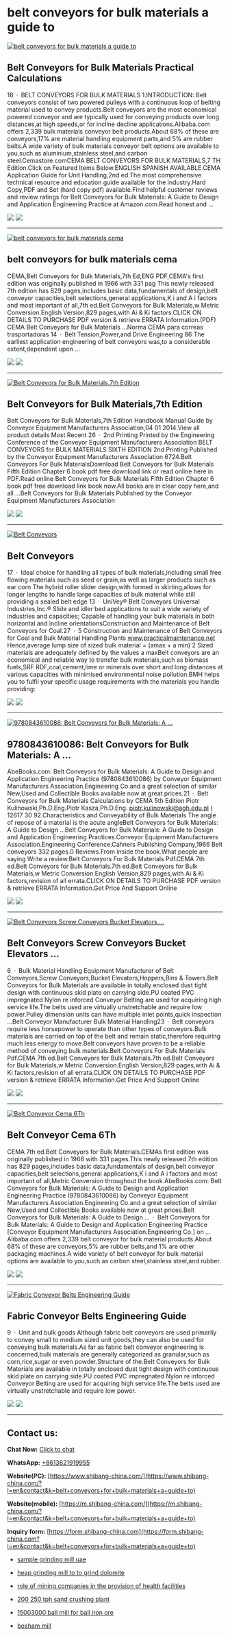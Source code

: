 # belt conveyors for bulk materials a guide to

<a href="https://swt.shibang-china.com/?l=en&img&k=belt+conveyors+for+bulk+materials+a+guide+to" target="_blank">![belt conveyors for bulk materials a guide to](http://static.shibang-china.com/all-800x300/419.jpg)</a>

## Belt Conveyors for Bulk Materials Practical Calculations
18&ensp;&#0183;&ensp;BELT CONVEYORS FOR BULK MATERIALS 1.INTRODUCTION: Belt conveyors consist of two powered pulleys with a continuous loop of belting material used to convey products.Belt conveyors are the most economical powered conveyor and are typically used for conveying products over long distances,at high speeds,or for incline decline applications.Alibaba.com offers 2,339 bulk materials conveyor belt products.About 68% of these are conveyors,17% are material handling equipment parts,and 5% are rubber belts.A wide variety of bulk materials conveyor belt options are available to you,such as aluminium,stainless steel,and carbon steel.Cemastore.comCEMA BELT CONVEYORS FOR BULK MATERIALS,7 TH Edition.Click on Featured Items Below.ENGLISH SPANISH AVAILABLE.CEMA Application Guide for Unit Handling,2nd ed.The most comprehensive technical resource and education guide available for the industry.Hard Copy,PDF and Set (hard copy pdf) available.Find helpful customer reviews and review ratings for Belt Conveyors for Bulk Materials: A Guide to Design and Application Engineering Practice at Amazon.com.Read honest and …


<a href="https://whatsapp.shibangsoft.com/WhatsApp.php" target="_blank" title="WhatsApp">![](http://static.shibang-china.com/icon/whatsapp.png)</a> <a href="https://swt.shibang-china.com/?l=en&icon&k=belt+conveyors+for+bulk+materials+a+guide+to" target="_blank">![](http://static.shibang-china.com/icon/chat-en.png)</a>

---

<a href="https://swt.shibang-china.com/?l=en&img&k=belt+conveyors+for+bulk+materials+a+guide+to" target="_blank">![belt conveyors for bulk materials cema](http://static.shibang-china.com/all-800x300/228.jpg)</a>

## belt conveyors for bulk materials cema
CEMA,Belt Conveyors for Bulk Materials,7th Ed,ENG PDF,CEMA's first edition was originally published in 1966 with 331 pag This newly released 7th edition has 829 pages,includes basic data,fundamentals of design,belt conveyor capacities,belt selections,general applications,K i and A i factors and most important of all,7th ed.Belt Conveyors for Bulk Materials,w Metric Conversion.English Version,829 pages,with Ai &amp; Ki factors.CLICK ON DETAILS TO PURCHASE PDF version &amp; retrieve ERRATA Information.(PDF) CEMA Belt Conveyors for Bulk Materials …Norma CEMA para correas trasportadoras 14&ensp;&#0183;&ensp;Belt Tension,Power,and Drive Engineering 86 The earliest application engineering of belt conveyors was,to a considerable extent,dependent upon …


<a href="https://whatsapp.shibangsoft.com/WhatsApp.php" target="_blank" title="WhatsApp">![](http://static.shibang-china.com/icon/whatsapp.png)</a> <a href="https://swt.shibang-china.com/?l=en&icon&k=belt+conveyors+for+bulk+materials+a+guide+to" target="_blank">![](http://static.shibang-china.com/icon/chat-en.png)</a>

---

<a href="https://swt.shibang-china.com/?l=en&img&k=belt+conveyors+for+bulk+materials+a+guide+to" target="_blank">![Belt Conveyors for Bulk Materials,7th Edition](http://static.shibang-china.com/all-800x300/334.jpg)</a>

## Belt Conveyors for Bulk Materials,7th Edition
Belt Conveyors for Bulk Materials,7th Edition Handbook Manual Guide by Conveyor Equipment Manufacturers Association,04 01 2014.View all product details Most Recent 26&ensp;&#0183;&ensp;2nd Printing Printed by the Engineering Conference of the Conveyor Equipment Manufacturers Association BELT CONVEYORS for BULK MATERIALS SIXTH EDITION 2nd Printing Published by the Conveyor Equipment Manufacturers Association 6724.Belt Conveyors For Bulk MaterialsDownload Belt Conveyors for Bulk Materials Fifth Edition Chapter 6 book pdf free download link or read online here in PDF.Read online Belt Conveyors for Bulk Materials Fifth Edition Chapter 6 book pdf free download link book now.All books are in clear copy here,and all …Belt Conveyors for Bulk Materials Published by the Conveyor Equipment Manufacturers Association


<a href="https://whatsapp.shibangsoft.com/WhatsApp.php" target="_blank" title="WhatsApp">![](http://static.shibang-china.com/icon/whatsapp.png)</a> <a href="https://swt.shibang-china.com/?l=en&icon&k=belt+conveyors+for+bulk+materials+a+guide+to" target="_blank">![](http://static.shibang-china.com/icon/chat-en.png)</a>

---

<a href="https://swt.shibang-china.com/?l=en&img&k=belt+conveyors+for+bulk+materials+a+guide+to" target="_blank">![Belt Conveyors](http://static.shibang-china.com/all-800x300/454.jpg)</a>

## Belt Conveyors
17&ensp;&#0183;&ensp;Ideal choice for handling all types of bulk materials,including small free flowing materials such as seed or grain,as well as larger products such as ear corn The hybrid roller slider design,with formed in skirting,allows for longer lengths to handle large capacities of bulk material while still providing a sealed belt edge 13&ensp;&#0183;&ensp;UniVey&#174; Belt Conveyors Universal Industries,Inc.&#174; Slide and idler bed applications to suit a wide variety of industries and capacities; Capable of handling your bulk materials in both horizontal and incline orientationsConstruction and Maintenance of Belt Conveyors for Coal.27&ensp;&#0183;&ensp;5 Construction and Maintenance of Belt Conveyors for Coal and Bulk Material Handling Plants www.practicalmaintenance.net Hence,average lump size of sized bulk material = (amax + a min) 2 Sized materials are adequately defined by the values a maxBelt conveyors are an economical and reliable way to transfer bulk materials,such as biomass fuels,SRF RDF,coal,cement,lime or minerals over short and long distances at various capacities with minimised environmental noise pollution.BMH helps you to fulfil your specific usage requirements with the materials you handle providing:


<a href="https://whatsapp.shibangsoft.com/WhatsApp.php" target="_blank" title="WhatsApp">![](http://static.shibang-china.com/icon/whatsapp.png)</a> <a href="https://swt.shibang-china.com/?l=en&icon&k=belt+conveyors+for+bulk+materials+a+guide+to" target="_blank">![](http://static.shibang-china.com/icon/chat-en.png)</a>

---

<a href="https://swt.shibang-china.com/?l=en&img&k=belt+conveyors+for+bulk+materials+a+guide+to" target="_blank">![9780843610086: Belt Conveyors for Bulk Materials: A …](http://static.shibang-china.com/all-800x300/1384.jpg)</a>

## 9780843610086: Belt Conveyors for Bulk Materials: A …
AbeBooks.com: Belt Conveyors for Bulk Materials: A Guide to Design and Application Engineering Practice (9780843610086) by Conveyor Equipment Manufacturers Association.Engineering Co.and a great selection of similar New,Used and Collectible Books available now at great prices.21&ensp;&#0183;&ensp;Belt Conveyors for Bulk Materials Calculations by CEMA 5th Edition Piotr Kulinowski,Ph.D.Eng.Piotr Kasza,Ph.D.Eng. piotr.kulinowski@agh.edu.pl ( 12617 30 92.Characteristics and Conveyability of Bulk Materials The angle of repose of a material is the acute angleBelt Conveyors for Bulk Materials: A Guide to Design …Belt Conveyors for Bulk Materials: A Guide to Design and Application Engineering Practices.Conveyor Equipment Manufacturers Association.Engineering Conference.Cahners Publishing Company,1966 Belt conveyors 332 pages.0 Reviews.From inside the book.What people are saying Write a review.Belt Conveyors For Bulk Materials Pdf.CEMA 7th ed.Belt Conveyors for Bulk Materials.7th ed.Belt Conveyors for Bulk Materials,w Metric Conversion.English Version,829 pages,with Ai &amp; Ki factors,revision of all errata.CLICK ON DETAILS TO PURCHASE PDF version &amp; retrieve ERRATA Information.Get Price And Support Online


<a href="https://whatsapp.shibangsoft.com/WhatsApp.php" target="_blank" title="WhatsApp">![](http://static.shibang-china.com/icon/whatsapp.png)</a> <a href="https://swt.shibang-china.com/?l=en&icon&k=belt+conveyors+for+bulk+materials+a+guide+to" target="_blank">![](http://static.shibang-china.com/icon/chat-en.png)</a>

---

<a href="https://swt.shibang-china.com/?l=en&img&k=belt+conveyors+for+bulk+materials+a+guide+to" target="_blank">![Belt Conveyors Screw Conveyors Bucket Elevators …](http://static.shibang-china.com/all-800x300/1100.jpg)</a>

## Belt Conveyors Screw Conveyors Bucket Elevators …
6&ensp;&#0183;&ensp;Bulk Material Handling Equipment Manufacturer of Belt Conveyors,Screw Conveyors,Bucket Elevators,Hoppers,Bins &amp; Towers.Belt Conveyors for Bulk Materials are available in totally enclosed dust tight design with continuous skid plate on carrying side.PU coated PVC impregnated Nylon re inforced Conveyor Belting are used for acquiring high service life.The belts used are virtually unstretchable and require low power.Pulley dimension units can have multiple inlet points,quick inspection …Belt Conveyor Manufacturer Bulk Material Handling23&ensp;&#0183;&ensp;Belt conveyors require less horsepower to operate than other types of conveyors.Bulk materials are carried on top of the belt and remain static,therefore requiring much less energy to move.Belt conveyors have proven to be a reliable method of conveying bulk materials.Belt Conveyors For Bulk Materials Pdf.CEMA 7th ed.Belt Conveyors for Bulk Materials.7th ed.Belt Conveyors for Bulk Materials,w Metric Conversion.English Version,829 pages,with Ai &amp; Ki factors,revision of all errata.CLICK ON DETAILS TO PURCHASE PDF version &amp; retrieve ERRATA Information.Get Price And Support Online


<a href="https://whatsapp.shibangsoft.com/WhatsApp.php" target="_blank" title="WhatsApp">![](http://static.shibang-china.com/icon/whatsapp.png)</a> <a href="https://swt.shibang-china.com/?l=en&icon&k=belt+conveyors+for+bulk+materials+a+guide+to" target="_blank">![](http://static.shibang-china.com/icon/chat-en.png)</a>

---

<a href="https://swt.shibang-china.com/?l=en&img&k=belt+conveyors+for+bulk+materials+a+guide+to" target="_blank">![Belt Conveyor Cema 6Th](http://static.shibang-china.com/all-800x300/379.jpg)</a>

## Belt Conveyor Cema 6Th
CEMA 7th ed.Belt Conveyors for Bulk Materials.CEMAs first edition was originally published in 1966 with 331 pages.This newly released 7th edition has 829 pages,includes basic data,fundamentals of design,belt conveyor capacities,belt selections,general applications,K i and A i factors and most important of all,Metric Conversion throughout the book.AbeBooks.com: Belt Conveyors for Bulk Materials: A Guide to Design and Application Engineering Practice (9780843610086) by Conveyor Equipment Manufacturers Association.Engineering Co.and a great selection of similar New,Used and Collectible Books available now at great prices.Belt Conveyors for Bulk Materials: A Guide to Design …&ensp;&#0183;&ensp;Belt Conveyors for Bulk Materials: A Guide to Design and Application Engineering Practice [Conveyor Equipment Manufacturers Association.Engineering Co.] on …Alibaba.com offers 2,339 belt conveyor for bulk material products.About 68% of these are conveyors,5% are rubber belts,and 1% are other packaging machines.A wide variety of belt conveyor for bulk material options are available to you,such as carbon steel,stainless steel,and rubber.


<a href="https://whatsapp.shibangsoft.com/WhatsApp.php" target="_blank" title="WhatsApp">![](http://static.shibang-china.com/icon/whatsapp.png)</a> <a href="https://swt.shibang-china.com/?l=en&icon&k=belt+conveyors+for+bulk+materials+a+guide+to" target="_blank">![](http://static.shibang-china.com/icon/chat-en.png)</a>

---

<a href="https://swt.shibang-china.com/?l=en&img&k=belt+conveyors+for+bulk+materials+a+guide+to" target="_blank">![Fabric Conveyor Belts Engineering Guide](http://static.shibang-china.com/all-800x300/1171.jpg)</a>

## Fabric Conveyor Belts Engineering Guide
9&ensp;&#0183;&ensp;Unit and bulk goods Although fabric belt conveyors are used primarily to convey small to medium sized unit goods,they can also be used for conveying bulk materials.As far as fabric belt conveyor engineering is concerned,bulk materials are generally categorized as granular,such as corn,rice,sugar or even powder.Structure of the.Belt Conveyors for Bulk Materials are available in totally enclosed dust tight design with continuous skid plate on carrying side.PU coated PVC impregnated Nylon re inforced Conveyor Belting are used for acquiring high service life.The belts used are virtually unstretchable and require low power.

<a href="https://whatsapp.shibangsoft.com/WhatsApp.php" target="_blank" title="WhatsApp">![](http://static.shibang-china.com/icon/whatsapp.png)</a> <a href="https://swt.shibang-china.com/?l=en&icon&k=belt+conveyors+for+bulk+materials+a+guide+to" target="_blank">![](http://static.shibang-china.com/icon/chat-en.png)</a>

---
## Contact us:

**Chat Now:** [Click to chat](https://swt.shibang-china.com?l=en&contact&k=belt+conveyors+for+bulk+materials+a+guide+to)

**WhatsApp:**  [+8613621919955](https://whatsapp.shibangsoft.com/WhatsApp.php)

**Website(PC):** [https://www.shibang-china.com/](https://www.shibang-china.com/?l=en&contact&k=belt+conveyors+for+bulk+materials+a+guide+to)

**Website(mobile):** [https://m.shibang-china.com/](https://m.shibang-china.com/?l=en&contact&k=belt+conveyors+for+bulk+materials+a+guide+to)

**Inquiry form:** [https://form.shibang-china.com](https://form.shibang-china.com?l=en&contact&k=belt+conveyors+for+bulk+materials+a+guide+to)

* [sample grinding mill uae](../147/sample%20grinding%20mill%20uae.md)

* [heap grinding mill to to grind dolomite](../143/heap%20grinding%20mill%20to%20to%20grind%20dolomite.md)

* [role of mining companies in the provision of health facilities](../146/role%20of%20mining%20companies%20in%20the%20provision%20of%20health%20facilities.md)

* [200 250 tph sand crushing plant](../145/200%20250%20tph%20sand%20crushing%20plant.md)

* [15003000 ball mill for ball iron ore](../148/15003000%20ball%20mill%20for%20ball%20iron%20ore.md)

* [bosham mill](../144/bosham%20mill.md)